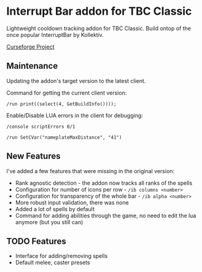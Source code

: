 # Interrupt Bar addon for TBC Classic

Lightweight cooldown tracking addon for TBC Classic. Build ontop of the once popular InterruptBar by Kollektiv.

[Curseforge Project](https://www.curseforge.com/wow/addons/interruptbar-resurrected-tbc)

## Maintenance

Updating the addon's target version to the latest client.

Command for getting the current client version:

`/run print((select(4, GetBuildInfo())));`

Enable/Disable LUA errors in the client for debugging:

`/console scriptErrors 0/1`

`/run SetCVar("nameplateMaxDistance", "41")`

## New Features

I've added a few features that were missing in the original version:

- Rank agnostic detection - the addon now tracks all ranks of the spells
- Configuration for number of icons per row       - `/ib columns <number>`
- Configuration for transparency of the whole bar - `/ib alpha <number>`
- More robust input validation, there was none
- Added a lot of spells by default
- Command for adding abilities through the game, no need to edit the lua anymore (but you still can)

## TODO Features

- Interface for adding/removing spells
- Default melee, caster presets